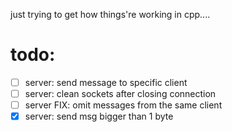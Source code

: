 just trying to get how things're working in cpp....

# todo:
- [ ] server: send message to specific client
- [ ] server: clean sockets after closing connection
- [ ] server FIX: omit messages from the same client
- [x] server: send msg bigger than 1 byte
